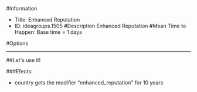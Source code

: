 #Information
 - Title: Enhanced Reputation
 - ID: ideagroups.1505
#Description
Enhanced Reputation
#Mean Time to Happen:
Base time = 1 days

#Options

___
##Let's use it!

###Efects:<ul><li>country gets the modifier "enhanced_reputation" for 10 years</li></ul>
